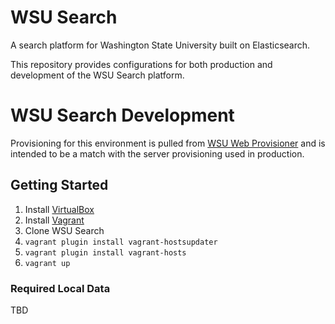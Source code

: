 WSU Search
==========

A search platform for Washington State University built on Elasticsearch.

This repository provides configurations for both production and development of the WSU Search platform.

# WSU Search Development

Provisioning for this environment is pulled from [WSU Web Provisioner](https://github.com/washingtonstateuniversity/WSU-Web-Provisioner) and is intended to be a match with the server provisioning used in production.

## Getting Started

1. Install [VirtualBox](http://virtualbox.org)
2. Install [Vagrant](http://vagrantup.com)
3. Clone WSU Search
5. `vagrant plugin install vagrant-hostsupdater`
6. `vagrant plugin install vagrant-hosts`
6. `vagrant up`

### Required Local Data

TBD
